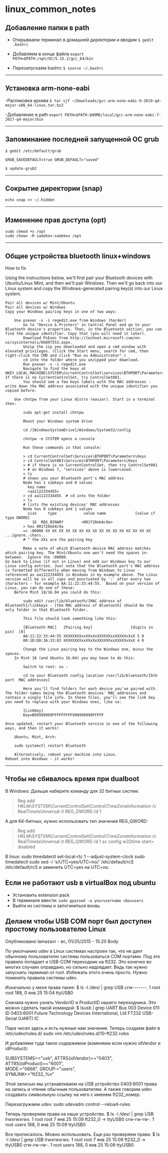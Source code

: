 # linux_common_notes
## Добавление папки в path
- Открывааем терминал в домашней директории и вводим
`$ gedit .bashrc`

- Добавляем в конце файла
`export PATH=$PATH:/opt/Qt/5.15.2/gcc_64/bin`

- Перезапускаем bashrc
`$ source ~/.bashrc`

---

## Установка arm-none-eabi
-Распаковка архива
`$ tar xjf ~/Downloads/gcc-arm-none-eabi-9-2019-q4-major-x86_64-linux.tar.bz2`

-Добавление в path
`export PATH=$PATH:$HOME/local/gcc-arm-none-eabi-7-2017-q4-major/bin`

---

## Запоминание последней запущенной ОС grub

`$ gedit /etc/default/grub`

`GRUB_SAVEDEFAULT=true
 GRUB_DEFAULT="saved"`

`$ update-grub2`

---

## Сокрытие директории (snap)

`echo snap >> ~/.hidden`

---
## Изменение прав доступа (opt)

`sudo chmod +x /opt`\
`sudo chown -R sadekov:sadekov /opt`

---
## Общие устройства bluetooth linux+windows
How to fix

Using the instructions below, we'll first pair your Bluetooth devices with Ubuntu/Linux Mint, and then we'll pair Windows. Then we'll go back into our Linux system and copy the Windows-generated pairing key(s) into our Linux system.

    Pair all devices w/ Mint/Ubuntu
    Pair all devices w/ Windows
    Copy your Windows pairing keys in one of two ways:

        Use psexec -s -i regedit.exe from Windows (harder)
            Go to "Device & Printers" in Control Panel and go to your Bluetooth device's properties. Then, in the Bluetooth section, you can find the unique identifier. Copy that (you will need it later).
            Download PsExec from http://technet.microsoft.com/en-us/sysinternals/bb897553.aspx.
            Unzip the zip you downloaded and open a cmd window with elevated privileges. (Click the Start menu, search for cmd, then right-click the CMD and click "Run as Administrator".)
            cd into the folder where you unzipped your download.
            Run psexec -s -i regedit.exe
            Navigate to find the keys at HKEY_LOCAL_MACHINE\SYSTEM\CurrentControlSet\services\BTHPORT\Parameters\Keys.  If there is no CurrentControlSet, try ControlSet001.
            You should see a few keys labels with the MAC addresses - write down the MAC address associated with the unique identifier you copied before.

        Use chntpw from your Linux distro (easier). Start in a terminal then:

            sudo apt-get install chntpw

            Mount your Windows system drive

            cd /[WindowsSystemDrive]/Windows/System32/config

            chntpw -e SYSTEM opens a console

            Run these commands in that console:

            > cd CurrentControlSet\Services\BTHPORT\Parameters\Keys
            > cd ControlSet001\Services\BTHPORT\Parameters\Keys
            > # if there is no CurrentControlSet, then try ControlSet001
            > # on Windows 7, "services" above is lowercased.
            > ls
            # shows you your Bluetooth port's MAC address
            Node has 1 subkeys and 0 values
              key name
              <aa1122334455>
            > cd aa1122334455  # cd into the folder
            > ls  
            # lists the existing devices' MAC addresses
            Node has 0 subkeys and 1 values
              size     type            value name             [value if type DWORD]
                16  REG_BINARY        <001f20eb4c9a>
            > hex 001f20eb4c9a
            => :00000 XX XX XX XX XX XX XX XX XX XX XX XX XX XX XX XX ...ignore..chars..
            # ^ the XXs are the pairing key

            Make a note of which Bluetooth device MAC address matches which pairing key. The Mint/Ubuntu one won't need the spaces in-between.  Ignore the :00000.
    Go back to Linux (if not in Linux) and add our Windows key to our Linux config entries. Just note that the Bluetooth port's MAC address is formatted differently when moving from Windows to Linux - referenced as aa1122334455 in Windows in my example above. The Linux version will be in all caps and punctuated by ':' after every two characters - for example AA:11:22:33:44:55.  Based on your version of Linux, you can do one of these:
        Before Mint 18/16.04 you could do this:

            sudo edit /var/lib/bluetooth/[MAC address of Bluetooth]/linkkeys - [the MAC address of Bluetooth] should be the only folder in that Bluetooth folder.

            This file should look something like this:

            [Bluetooth MAC]   [Pairing key]                 [digits in pin]  [0]
            AA:11:22:33:44:55 XXXXXXXXxxXXxXxXXXXXXxxXXXXXxXxX 5 0
            00:1D:D8:3A:33:83 XXXXXXXXxxXXxXxXXXXXXxxXXXXXxXxX 4 0

            Change the Linux pairing key to the Windows one, minus the spaces.
        In Mint 18 (and Ubuntu 16.04) you may have to do this:

            Switch to root: su -

            cd to your Bluetooth config location /var/lib/bluetooth/[bth port  MAC addresses]

            Here you'll find folders for each device you've paired with. The folder names being the Bluetooth devices' MAC addresses and contain a single file info. In these files, you'll see the link key you need to replace with your Windows ones, like so:

            [LinkKey]
            Key=B99999999FFFFFFFFF999999999FFFFF

    Once updated, restart your Bluetooth service in one of the following ways, and then it works!

        Ubuntu, Mint, Arch:

        sudo systemctl restart Bluetooth 

        Alternatively, reboot your machine into Linux.
    Reboot into Windows - it works!
---

## Чтобы не сбивалось время при dualboot

В Windows:
Дальше наберите команду для 32 битных систем:

> Reg add HKLM\SYSTEM\CurrentControlSet\Control\TimeZoneInformation /v RealTimeIsUniversal /t REG_DWORD /d 1

А для 64-битных, нужно использовать тип значения  REG_QWORD:

> Reg add HKLM\SYSTEM\CurrentControlSet\Control\TimeZoneInformation /v RealTimeIsUniversal /t REG_QWORD /d 1
> sc config w32time start= disabled
> 

В linux:
 sudo timedatectl set-local-rtc 1 --adjust-system-clock
 sudo timedatectl
  sudo sed -i 's/UTC=yes/UTC=no/' /etc/default/rcS
  /etc/default/rcS и заменить UTC=yes на UTC=no. 
  
## Если не работают usb в virtualBox под ubuntu
 - Установить extension pack
 - В терминале ввести:
`sudo gpasswd -a yourusername vboxusers`
 - Выйти из системы и залогиниться вновь



## Делаем чтобы USB COM порт был доступен простому пользователю Linux
Опубликовано lamazavr - вс, 01/25/2015 - 15:20
Body

По умолчанию udev в Linux системах настроен так, что не дает обычному пользователю системы пользоваться COM портами. Под это правило попадает и USB-COM переходник на ft232.
Это конечно во многих случаях оправдано, но сильно надоедает. Ведь так нужно запускать терминал от root.
Избежать этого очень просто. Нужно поменять правила системы udev.

Изначально у меня права такие:
$ ls -l /dev/ | grep USB
crw-------. 1 root root      188,   0 янв 25 15:04 ttyUSB0

Сначала нужно узнать VendorID и ProductID нашего переходника. Это можно сделать такой командой:
$ lsusb | grep UART
Bus 003 Device 011: ID 0403:6001 Future Technology Devices International, Ltd FT232 USB-Serial (UART) IC

Пара чисел здесь и есть нужные нам значения.
Теперь создаем файл в /etc/udev/rules.d/
sudo vim /etc/udev/rules.d/10-ft232.rules

И добавляем туда такое содержимое (изменяем если нужно idVendor и idProduct):

SUBSYSTEMS=="usb", ATTRS{idVendor}=="0403", ATTRS{idProduct}=="6001", \
    MODE:="0666", GROUP:="users",\
    SYMLINK+="ft232_%n"

Этой записью мы устанавливаем на USB устройство 0403:6001 права на запись и чтение обычным пользователям. А также говорим udev создавать символьную ссылку на него с именем ft232_номер.

Перезагружаем udev.
sudo udevadm control --reload-rules

Теперь проверяем права на наше устройство.
$ ls -l /dev/ | grep USB
lrwxrwxrwx. 1 root root             7 янв 25 15:09 ft232_0 -> ttyUSB0
crw-rw-rw-. 1 root users     188,   0 янв 25 15:09 ttyUSB0

Все прописалось. Можно использовать.
Еще раз проверяем права:
$ ls -l /dev/ | grep USB
lrwxrwxrwx. 1 root root             7 янв 25 15:09 ft232_0 -> ttyUSB0
crw-rw-rw-. 1 root users     188,   0 янв 25 15:09 ttyUSB0

